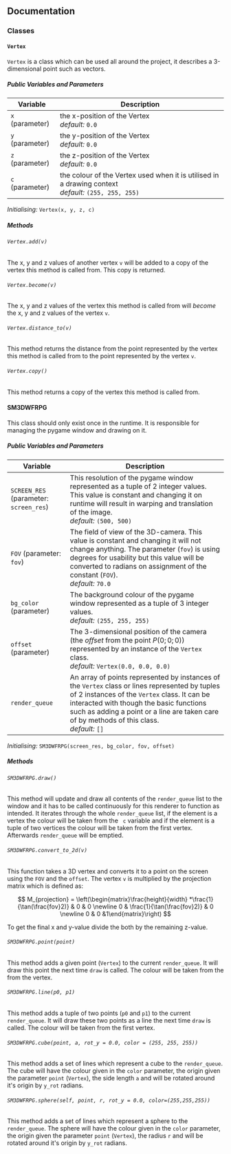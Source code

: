 ## Documentation

### Classes

#### `Vertex`

`Vertex` is a class which can be used all around the project, it describes a 3-dimensional point such as vectors. 

##### Public Variables and Parameters

| Variable        | Description                                                  |
| --------------- | ------------------------------------------------------------ |
| `x` (parameter) | the x-position of the Vertex <br />*default:* `0.0`          |
| `y` (parameter) | the y-position of the Vertex <br />*default:* `0.0`          |
| `z` (parameter) | the z-position of the Vertex<br />*default:* `0.0`           |
| `c` (parameter) | the colour of the Vertex used when it is utilised in a drawing context <br />*default:* `(255, 255, 255)` |

*Initialising:* `Vertex(x, y, z, c)`



##### Methods

###### `Vertex.add(v)`

The x, y and z values of another vertex `v` will be added to a copy of the vertex this method is called from. This copy is returned.

###### `Vertex.become(v)`

The x, y and z values of the vertex this method is called from will *become* the x, y and z values of the vertex `v`.

###### `Vertex.distance_to(v)`

This method returns the distance from the point represented by the vertex this method is called from to the point represented by the vertex `v`.

###### `Vertex.copy()`

This method returns a copy of the vertex this method is called from.

#### SM3DWFRPG

This class should only exist once in the runtime. It is responsible for managing the pygame window and drawing on it.

##### Public Variables and Parameters

| Variable                               | Description                                                  |
| -------------------------------------- | ------------------------------------------------------------ |
| `SCREEN_RES` (parameter: `screen_res`) | This resolution of the pygame window represented as a tuple of 2 integer values. This value is constant and changing it on runtime will result in warping and translation of the image. <br />*default:* `(500, 500)` |
| `FOV` (parameter: `fov`)               | The field of view of the 3D-camera. This value is constant and changing it will not change anything. The parameter (`fov`) is using degrees for usability but this value will be converted to radians on assignment of the constant (`FOV`). <br />*default:* `70.0` |
| `bg_color` (parameter)                 | The background colour of the pygame window represented as a tuple of 3 integer values.<br />*default:* `(255, 255, 255)` |
| `offset` (parameter)                   | The 3-dimensional position of the camera (the *offset* from the point $P(0;0;0)$) represented by an instance of the `Vertex` class.<br />*default:* `Vertex(0.0, 0.0, 0.0)` |
| `render_queue`                         | An array of points represented by instances of the `Vertex` class or lines represented by tuples of 2 instances of the `Vertex` class. It can be interacted with though the basic functions such as adding a point or a line are taken care of by methods of this class.<br />*default:* `[]` |

*Initialising:* `SM3DWFRPG(screen_res, bg_color, fov, offset)`



##### Methods

###### `SM3DWFRPG.draw()`

This method will update and draw all contents of the `render_queue` list to the window and it has to be called continuously for this renderer to function as intended. It iterates through the whole `render_queue` list, if the element is a vertex the colour will be taken from the ` c` variable and if the element is a tuple of two vertices the colour will be taken from the first vertex. Afterwards `render_queue` will be emptied.

###### `SM3DWFRPG.convert_to_2d(v)`

This function takes a 3D vertex and converts it to a point on the screen using the `FOV` and the `offset`. The vertex `v` is multiplied by the projection matrix which is defined as:

$$ M_{projection} = \left(\begin{matrix}\frac{height}{width} *\frac{1}{\tan(\frac{fov}2)} & 0 & 0 \newline 0 & \frac{1}{\tan(\frac{fov}2)} & 0 \newline 0 & 0 &1\end{matrix}\right) $$

To get the final x and y-value divide the both by the remaining z-value.

###### `SM3DWFRPG.point(point)`

This method adds a given point (`Vertex`) to the current `render_queue`. It will draw this point the next time `draw` is called. The colour will be taken from the from the vertex.

###### `SM3DWFRPG.line(p0, p1)`

This method adds a tuple of two points (`p0` and `p1`) to the current `render_queue`. It will draw these two points as a line the next time `draw` is called. The colour will be taken from the first vertex.

###### `SM3DWFRPG.cube(point, a, rot_y = 0.0, color = (255, 255, 255))`

This method adds a set of lines which represent a cube to the `render_queue`. The cube will have the colour given in the `color` parameter, the origin given the parameter `point` (`Vertex`), the side length `a` and will be rotated around it's origin by `y_rot` radians.

######  `SM3DWFRPG.sphere(self, point, r, rot_y = 0.0, color=(255,255,255))`

 This method adds a set of lines which represent a sphere to the `render_queue`. The sphere will have the colour given in the `color` parameter, the origin given the parameter `point` (`Vertex`), the radius `r` and will be rotated around it's origin by `y_rot` radians.
